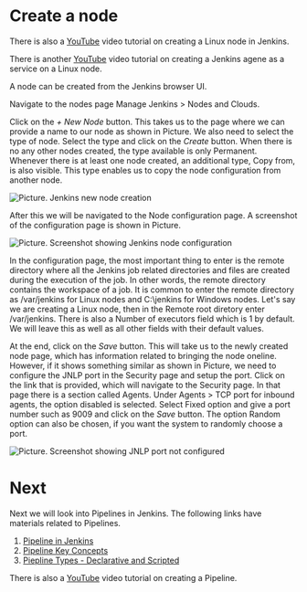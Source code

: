 # Create a node
There is also a [YouTube](https://youtu.be/I6Sb1ndxtOc "YouTube") video tutorial on creating a Linux node in Jenkins.

There is another [YouTube](https://youtu.be/meXR-DpO_Kk "YouTube") video tutorial on creating a Jenkins agene as a service on a Linux node.

A node can be created from the Jenkins browser UI.

Navigate to the nodes page Manage Jenkins > Nodes and Clouds.

Click on the _+ New Node_ button. This takes us to the page where we can provide a name to our node as shown in Picture. We also need to select the type of node. Select the type and click on the _Create_ button. When there is no any other nodes created, the type available is only Permanent. Whenever there is at least one node created, an additional type, Copy from, is also visible. This type enables us to copy the node configuration from another node.

![Picture. Jenkins new node creation](../screenshots/jenkins_new_node.jpg "Jenkins new node creation")

After this we will be navigated to the Node configuration page. A screenshot of the configuration page is shown in Picture.

![Picture. Screenshot showing Jenkins node configuration](../screenshots/jenkins_node_config_screenshot.jpg "Jenkins node configuration screenshot")

In the configuration page, the most important thing to enter is the remote directory where all the Jenkins job related directories and files are created during the execution of the job. In other words, the remote directory contains the workspace of a job. It is common to enter the remote directory as /var/jenkins for Linux nodes and C:\jenkins for Windows nodes. Let's say we are creating a Linux node, then in the Remote root diretory enter /var/jenkins. There is also a Number of executors field which is 1 by default. We will leave this as well as all other fields with their default values.

At the end, click on the _Save_ button. This will take us to the newly created node page, which has information related to bringing the node oneline. However, if it shows something similar as shown in Picture, we need to configure the JNLP port in the Security page
and setup the port. Click on the link that is provided, which will navigate to the Security page. In that page there is a section called Agents. Under Agents > TCP port for inbound agents, the option disabled is selected. Select Fixed option and give a port number such as 9009 and click on the _Save_ button. The option Random option can also be chosen, if you want the system to randomly choose a port.

![Picture. Screenshot showing JNLP port not configured](../screenshots/jenkins_node_jnlp_port_error.jpg "Jenkins node configuration screenshot")


# Next
Next we will look into Pipelines  in Jenkins. The following links have materials related to Pipelines.
1. [Pipeline in Jenkins](../../pipeline/Pipeline.md "Pipeline in Jenkins")
2. [Pipeline Key Concepts](../../pipeline/Pipeline_Key_Concepts.md "Pipeline Key Concepts")
3. [Piepline Types - Declarative and Scripted](../../pipeline/Declarative_vs_Scripted_Pipeline.md "Pipeline Types - Declarative and Scripted")

There is also a [YouTube](https://youtu.be/UFctZKYxypc "YouTube") video tutorial on creating a Pipeline.


